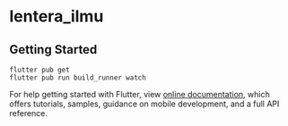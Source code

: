 # lentera_ilmu

## Getting Started

```
flutter pub get
flutter pub run build_runner watch
```

For help getting started with Flutter, view
[online documentation](https://flutter.dev/docs), which offers tutorials,
samples, guidance on mobile development, and a full API reference.
